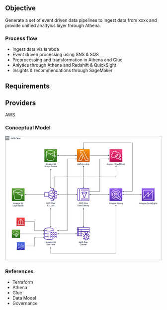 
## Objective

Generate a set of event driven data pipelines to ingest data from xxxx and provide unified analtyics layer through Athena. 


### Process flow 

* Ingest data via lambda
* Event driven processing using SNS & SQS
* Preprocessing and transformation in Athena and Glue 
* Anlytics through Athena and Redshift & QuickSight
* Insights & recommendations through SageMaker 


## Requirements


## Providers

AWS

### Conceptual Model

![Alt text](athena-glue-architecture.png)

### References 
* Terraform 
* Athena 
* Glue 
* Data Model
* Governance



